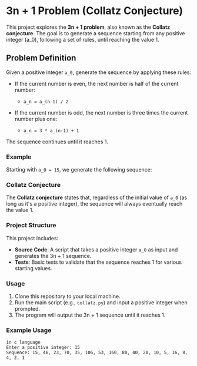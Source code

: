 # 3n + 1 Problem (Collatz Conjecture)

This project explores the **3n + 1 problem**, also known as the **Collatz conjecture**. The goal is to generate a sequence starting from any positive integer \(a_0\), following a set of rules, until reaching the value 1.

## Problem Definition

Given a positive integer `a_0`, generate the sequence by applying these rules:

- If the current number is even, the next number is half of the current number:
  - `a_n = a_(n-1) / 2`
  
- If the current number is odd, the next number is three times the current number plus one:
  - `a_n = 3 * a_(n-1) + 1`

The sequence continues until it reaches 1.

### Example

Starting with `a_0 = 15`, we generate the following sequence:


### Collatz Conjecture

The **Collatz conjecture** states that, regardless of the initial value of `a_0` (as long as it's a positive integer), the sequence will always eventually reach the value 1.

### Project Structure

This project includes:

- **Source Code**: A script that takes a positive integer `a_0` as input and generates the 3n + 1 sequence.
- **Tests**: Basic tests to validate that the sequence reaches 1 for various starting values.

### Usage

1. Clone this repository to your local machine.
2. Run the main script (e.g., `collatz.py`) and input a positive integer when prompted.
3. The program will output the 3n + 1 sequence until it reaches 1.

### Example Usage

```shell
in c language
Enter a positive integer: 15
Sequence: 15, 46, 23, 70, 35, 106, 53, 160, 80, 40, 20, 10, 5, 16, 8, 4, 2, 1
